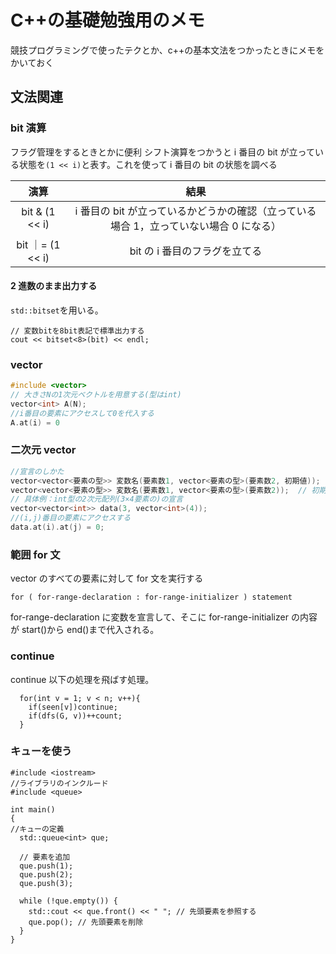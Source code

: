 # C++の基礎勉強用のメモ

競技プログラミングで使ったテクとか、c++の基本文法をつかったときにメモをかいておく

## 文法関連

### bit 演算

フラグ管理をするときとかに便利
シフト演算をつかうと i 番目の bit が立っている状態を`(1 << i)`と表す。これを使って i 番目の bit の状態を調べる

|       演算       |                                          結果                                          |
| :--------------: | :------------------------------------------------------------------------------------: |
|  bit & (1 << i)  | i 番目の bit が立っているかどうかの確認（立っている場合 1，立っていない場合 0 になる） |
| bit ｜= (1 << i) |                             bit の i 番目のフラグを立てる                              |

#### 2 進数のまま出力する

`std::bitset`を用いる。

```
// 変数bitを8bit表記で標準出力する
cout << bitset<8>(bit) << endl;
```

### vector

```test.cpp
#include <vector>
// 大きさNの1次元ベクトルを用意する(型はint)
vector<int> A(N);
//i番目の要素にアクセスして0を代入する
A.at(i) = 0
```

### 二次元 vector

```vector.cpp
//宣言のしかた
vector<vector<要素の型>> 変数名(要素数1, vector<要素の型>(要素数2, 初期値));
vector<vector<要素の型>> 変数名(要素数1, vector<要素の型>(要素数2));  // 初期値を省略
// 具体例：int型の2次元配列(3×4要素の)の宣言
vector<vector<int>> data(3, vector<int>(4));
//(i,j)番目の要素にアクセスする
data.at(i).at(j) = 0;
```

### 範囲 for 文

vector のすべての要素に対して for 文を実行する

```
for ( for-range-declaration : for-range-initializer ) statement
```

for-range-declaration に変数を宣言して、そこに for-range-initializer の内容が start()から end()まで代入される。

### continue

continue 以下の処理を飛ばす処理。

```
  for(int v = 1; v < n; v++){
    if(seen[v])continue;
    if(dfs(G, v))++count;
  }
```

### キューを使う

```
#include <iostream>
//ライブラリのインクルード
#include <queue>

int main()
{
//キューの定義
  std::queue<int> que;

  // 要素を追加
  que.push(1);
  que.push(2);
  que.push(3);

  while (!que.empty()) {
    std::cout << que.front() << " "; // 先頭要素を参照する
    que.pop(); // 先頭要素を削除
  }
}
```
